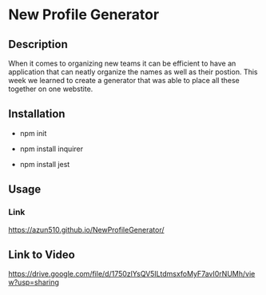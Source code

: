 # New Profile Generator
  
## Description
  When it comes to organizing new teams it can be efficient to have an application that can neatly organize the names as well as their postion. This week we learned to create a generator that was able to place all these together on one webstite. 
  
## Installation 

  * npm init
  
  * npm install inquirer
  
  * npm install jest
  
## Usage 

### Link

https://azun510.github.io/NewProfileGenerator/

## Link to Video
https://drive.google.com/file/d/1750zlYsQV5ILtdmsxfoMyF7avI0rNUMh/view?usp=sharing
